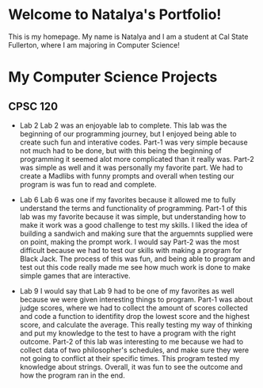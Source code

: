 # Welcome to Natalya's Portfolio!
This is my homepage. My name is Natalya and I am a student at Cal State
Fullerton, where I am majoring in Computer Science!

# My Computer Science Projects
## CPSC 120
* Lab 2
    Lab 2 was an enjoyable lab to complete. This lab was the beginning of our programming journey, but I enjoyed being able to create such fun and interative codes. Part-1 was very simple because not much had to be done, but with this being the beginning of programming it seemed alot more complicated than it really was. Part-2 was simple as well and it was personally my favorite part. We had to create a Madlibs with funny prompts and overall when testing our program is was fun to read and complete.

* Lab 6 
    Lab 6 was one if my favorites because it allowed me to fully understand the terms and functionality of programming. Part-1 of this lab was my favorite because it was simple, but understanding how to make it work was a good challenge to test my skills. I liked the idea of building a sandwich and making sure that the arguemnts supplied were on point, making the prompt work. I would say Part-2 was the most difficult because we had to test our skills with making a program for Black Jack. The process of this was fun, and being able to program and test out this code really made me see how much work is done to make simple games that are interactive.

* Lab 9
    I would say that Lab 9 had to be one of my favorites as well because we were given interesting things to program. Part-1 was about judge scores, where we had to collect the amount of scores collected and code a function to identifity drop the lowest score and the highest score, and calculate the average. This really testing my way of thinking and put my knowledge to the test to have a program with the right outcome. Part-2 of this lab was interesting to me because we had to collect data of two philosopher's schedules, and make sure they were not going to conflict at their specific times. This program tested my knowledge about strings. Overall, it was fun to see the outcome and how the program ran in the end. 